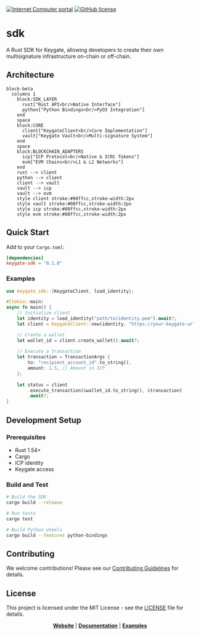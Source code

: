 [![Internet Computer portal](https://img.shields.io/badge/InternetComputer-grey?logo=internet%20computer&style=for-the-badge)](https://internetcomputer.org)
[![GitHub license](https://img.shields.io/badge/license-MIT-blue.svg?logo=github&style=for-the-badge)](LICENSE)

# sdk

A Rust SDK for Keygate, allowing developers to create their own multisignature infrastructure on-chain or off-chain.

## Architecture

```mermaid
block-beta
  columns 1
    block:SDK_LAYER
      rust["Rust API<br/>Native Interface"]
      python["Python Bindings<br/>PyO3 Integration"]
    end
    space
    block:CORE
      client["KeygateClient<br/>Core Implementation"]
      vault["Keygate Vault<br/>Multi-signature System"]
    end
    space
    block:BLOCKCHAIN_ADAPTERS
      icp["ICP Protocol<br/>Native & ICRC Tokens"]
      evm["EVM Chains<br/>L1 & L2 Networks"]
    end
    rust --> client
    python --> client
    client --> vault
    vault --> icp
    vault --> evm
    style client stroke:#00ffcc,stroke-width:2px
    style vault stroke:#00ffcc,stroke-width:2px
    style icp stroke:#00ffcc,stroke-width:2px
    style evm stroke:#00ffcc,stroke-width:2px
```

## Quick Start

Add to your `Cargo.toml`:
```toml
[dependencies]
keygate-sdk = "0.1.0"
```

### Examples

```rust
use keygate_sdk::{KeygateClient, load_identity};

#[tokio::main]
async fn main() {
    // Initialize client
    let identity = load_identity("path/to/identity.pem").await?;
    let client = KeygateClient::new(identity, "https://your-keygate-url").await?;

    // Create a wallet
    let wallet_id = client.create_wallet().await?;
    
    // Execute a transaction
    let transaction = TransactionArgs {
        to: "recipient_account_id".to_string(),
        amount: 1.5, // Amount in ICP
    };
    
    let status = client
        .execute_transaction(&wallet_id.to_string(), &transaction)
        .await?;
}
```

## Development Setup

### Prerequisites

- Rust 1.54+
- Cargo
- ICP identity
- Keygate access
 
### Build and Test

```bash
# Build the SDK
cargo build --release

# Run tests
cargo test

# Build Python wheels
cargo build --features python-bindings
```

## Contributing

We welcome contributions! Please see our [Contributing Guidelines](CONTRIBUTING.md) for details.

## License

This project is licensed under the MIT License - see the [LICENSE](LICENSE) file for details.


<div align="center">
  
**[Website](https://keygate.io)** | **[Documentation](https://docs.keygate.io)** | **[Examples](./examples)**

</div>
